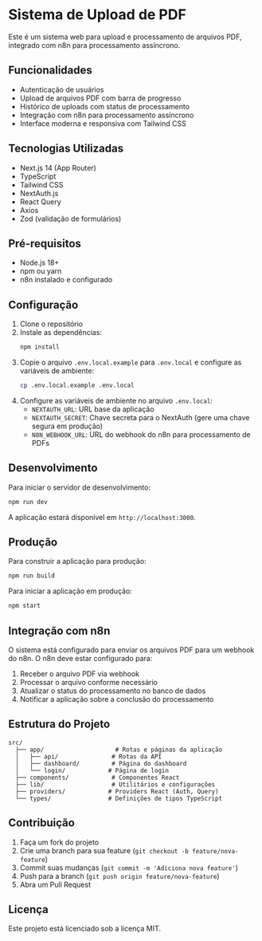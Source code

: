 # Sistema de Upload de PDF

Este é um sistema web para upload e processamento de arquivos PDF, integrado com n8n para processamento assíncrono.

## Funcionalidades

- Autenticação de usuários
- Upload de arquivos PDF com barra de progresso
- Histórico de uploads com status de processamento
- Integração com n8n para processamento assíncrono
- Interface moderna e responsiva com Tailwind CSS

## Tecnologias Utilizadas

- Next.js 14 (App Router)
- TypeScript
- Tailwind CSS
- NextAuth.js
- React Query
- Axios
- Zod (validação de formulários)

## Pré-requisitos

- Node.js 18+
- npm ou yarn
- n8n instalado e configurado

## Configuração

1. Clone o repositório
2. Instale as dependências:
   ```bash
   npm install
   ```
3. Copie o arquivo `.env.local.example` para `.env.local` e configure as variáveis de ambiente:
   ```bash
   cp .env.local.example .env.local
   ```
4. Configure as variáveis de ambiente no arquivo `.env.local`:
   - `NEXTAUTH_URL`: URL base da aplicação
   - `NEXTAUTH_SECRET`: Chave secreta para o NextAuth (gere uma chave segura em produção)
   - `N8N_WEBHOOK_URL`: URL do webhook do n8n para processamento de PDFs

## Desenvolvimento

Para iniciar o servidor de desenvolvimento:

```bash
npm run dev
```

A aplicação estará disponível em `http://localhost:3000`.

## Produção

Para construir a aplicação para produção:

```bash
npm run build
```

Para iniciar a aplicação em produção:

```bash
npm start
```

## Integração com n8n

O sistema está configurado para enviar os arquivos PDF para um webhook do n8n. O n8n deve estar configurado para:

1. Receber o arquivo PDF via webhook
2. Processar o arquivo conforme necessário
3. Atualizar o status do processamento no banco de dados
4. Notificar a aplicação sobre a conclusão do processamento

## Estrutura do Projeto

```
src/
  ├── app/                    # Rotas e páginas da aplicação
  │   ├── api/               # Rotas da API
  │   ├── dashboard/         # Página do dashboard
  │   └── login/            # Página de login
  ├── components/            # Componentes React
  ├── lib/                   # Utilitários e configurações
  ├── providers/            # Providers React (Auth, Query)
  └── types/                # Definições de tipos TypeScript
```

## Contribuição

1. Faça um fork do projeto
2. Crie uma branch para sua feature (`git checkout -b feature/nova-feature`)
3. Commit suas mudanças (`git commit -m 'Adiciona nova feature'`)
4. Push para a branch (`git push origin feature/nova-feature`)
5. Abra um Pull Request

## Licença

Este projeto está licenciado sob a licença MIT.
